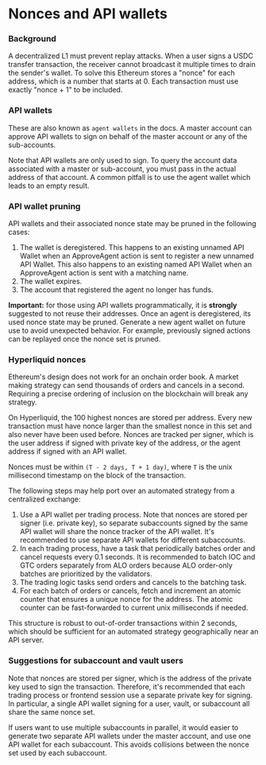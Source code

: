 # Nonces and API wallets

### Background&#x20;

A decentralized L1 must prevent replay attacks. When a user signs a USDC transfer transaction, the receiver cannot broadcast it multiple times to drain the sender's wallet. To solve this Ethereum stores a "nonce" for each address, which is a number that starts at 0. Each transaction must use exactly "nonce + 1" to be included.

### API wallets

These are also known as `agent wallets` in the docs. A master account can approve API wallets to sign on behalf of the master account or any of the sub-accounts.&#x20;

Note that API wallets are only used to sign. To query the account data associated with a master or sub-account, you must pass in the actual address of that account. A common pitfall is to use the agent wallet which leads to an empty result.

### API wallet pruning

API wallets and their associated nonce state may be pruned in the following cases:

1. The wallet is deregistered. This happens to an existing unnamed API Wallet when an ApproveAgent action is sent to register a new unnamed API Wallet. This also happens to an existing named API Wallet when an ApproveAgent action is sent with a matching name.
2. The wallet expires.
3. The account that registered the agent no longer has funds.

**Important:** for those using API wallets programmatically, it is **strongly** suggested to not reuse their addresses. Once an agent is deregistered, its used nonce state may be pruned. Generate a new agent wallet on future use to avoid unexpected behavior. For example, previously signed actions can be replayed once the nonce set is pruned.

### Hyperliquid nonces&#x20;

Ethereum's design does not work for an onchain order book. A market making strategy can send thousands of orders and cancels in a second. Requiring a precise ordering of inclusion on the blockchain will break any strategy.

On Hyperliquid, the 100 highest nonces are stored per address. Every new transaction must have nonce larger than the smallest nonce in this set and also never have been used before. Nonces are tracked per signer, which is the user address if signed with private key of the address, or the agent address if signed with an API wallet.&#x20;

Nonces must be within `(T - 2 days, T + 1 day)`, where `T` is the unix millisecond timestamp on the block of the transaction.

The following steps may help port over an automated strategy from a centralized exchange:

1. Use a API wallet per trading process. Note that nonces are stored per signer (i.e. private key), so separate subaccounts signed by the same API wallet will share the nonce tracker of the API wallet. It's recommended to use separate API wallets for different subaccounts.
2. In each trading process, have a task that periodically batches order and cancel requests every 0.1 seconds. It is recommended to batch IOC and GTC orders separately from ALO orders because ALO order-only batches are prioritized by the validators.
3. The trading logic tasks send orders and cancels to the batching task.
4. For each batch of orders or cancels, fetch and increment an atomic counter that ensures a unique nonce for the address. The atomic counter can be fast-forwarded to current unix milliseconds if needed.

This structure is robust to out-of-order transactions within 2 seconds, which should be sufficient for an automated strategy geographically near an API server.

### Suggestions for subaccount and vault users

Note that nonces are stored per signer, which is the address of the private key used to sign the transaction. Therefore, it's recommended that each trading process or frontend session use a separate private key for signing. In particular, a single API wallet signing for a user, vault, or subaccount all share the same nonce set.

If users want to use multiple subaccounts in parallel, it would easier to generate two separate API wallets under the master account, and use one API wallet for each subaccount. This avoids collisions between the nonce set used by each subaccount.
